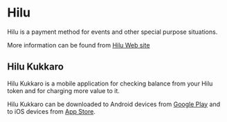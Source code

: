# Hilu

Hilu is a payment method for events and other special purpose situations.

More information can be found from [Hilu Web site](https://hilu.fi)

## Hilu Kukkaro

Hilu Kukkaro is a mobile application for checking balance from your Hilu
token and for charging more value to it.

Hilu Kukkaro can be downloaded to Android devices from [Google Play](https://play.google.com/store/apps/details?id=fi.poplatek.hilu.kukkaro)
and to iOS devices from [App Store](https://itunes.apple.com/fi/app/hilu-kukkaro/id1234586378?mt=8).
